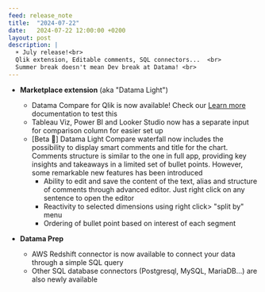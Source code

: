 ```yaml
---
feed: release_note
title:  "2024-07-22"
date:   2024-07-22 12:00:00 +0200
layout: post
description: |
  ☀️ July release!<br>
  Qlik extension, Editable comments, SQL connectors...  <br>
  Summer break doesn't mean Dev break at Datama! <br>
---
```


* **Marketplace extension** (aka "Datama Light")
  * Datama Compare for Qlik is now available! Check our [Learn more]({{site.url}}/{{site.baseurl}}/extensions/how-to-use/qlik.html) documentation to test this
  * Tableau Viz, Power BI and Looker Studio now has a separate input for comparison column for easier set up
  * [Beta 🧪] Datama Light Compare waterfall now includes the possibility to display smart comments and title for the chart. Comments structure is similar to the one in full app, providing key insights and takeaways in a limited set of bullet points. However, some remarkable new features has been introduced
    * Ability to edit and save the content of the text, alias and structure of comments through advanced editor. Just right click on any sentence to open the editor
    * Reactivity to selected dimensions using right click> "split by" menu
    * Ordering of bullet point based on interest of each segment


* **Datama Prep**
  * AWS Redshift connector is now available to connect your data through a simple SQL query
  * Other SQL database connectors (Postgresql, MySQL, MariaDB...) are also newly available


